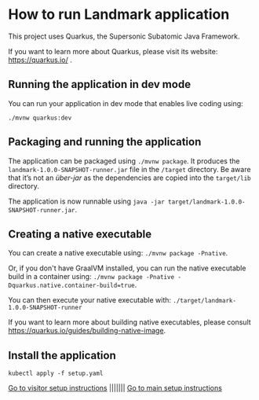 # How to run Landmark application

This project uses Quarkus, the Supersonic Subatomic Java Framework.

If you want to learn more about Quarkus, please visit its website: https://quarkus.io/ .

## Running the application in dev mode

You can run your application in dev mode that enables live coding using:

```
./mvnw quarkus:dev 
```

## Packaging and running the application

The application can be packaged using `./mvnw package`.
It produces the `landmark-1.0.0-SNAPSHOT-runner.jar` file in the `/target` directory.
Be aware that it’s not an _über-jar_ as the dependencies are copied into the `target/lib` directory.

The application is now runnable using `java -jar target/landmark-1.0.0-SNAPSHOT-runner.jar`.

## Creating a native executable

You can create a native executable using: `./mvnw package -Pnative`.

Or, if you don't have GraalVM installed, you can run the native executable build in a container using: `./mvnw package -Pnative -Dquarkus.native.container-build=true`.

You can then execute your native executable with: `./target/landmark-1.0.0-SNAPSHOT-runner`

If you want to learn more about building native executables, please consult https://quarkus.io/guides/building-native-image.

## Install the application

```
kubectl apply -f setup.yaml
```
[Go to visitor setup instructions](../visitor/README.md) ||||||| [Go to main setup instructions](../README.md)
